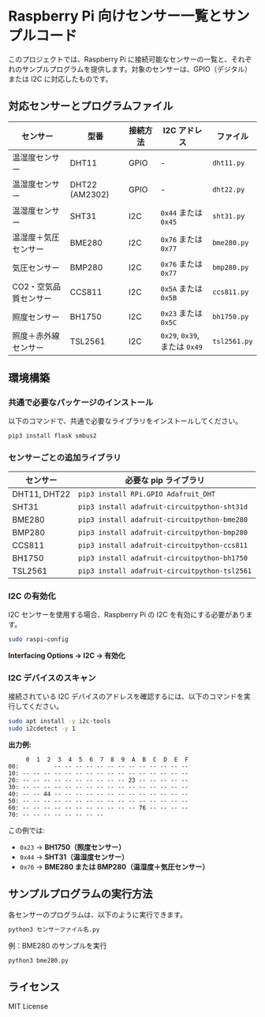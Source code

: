 # Raspberry Pi 向けセンサー一覧とサンプルコード

このプロジェクトでは、Raspberry Pi に接続可能なセンサーの一覧と、それぞれのサンプルプログラムを提供します。対象のセンサーは、GPIO（デジタル）または I2C に対応したものです。

## **対応センサーとプログラムファイル**

| **センサー** | **型番** | **接続方法** | **I2C アドレス** | **ファイル** |
|--------------|-------------|----------------|--------------|--------------------|
| 温湿度センサー | DHT11 | GPIO | - | `dht11.py` |
| 温湿度センサー | DHT22 (AM2302) | GPIO | - | `dht22.py` |
| 温湿度センサー | SHT31 | I2C | `0x44` または `0x45` | `sht31.py` |
| 温湿度＋気圧センサー | BME280 | I2C | `0x76` または `0x77` | `bme280.py` |
| 気圧センサー | BMP280 | I2C | `0x76` または `0x77` | `bmp280.py` |
| CO2・空気品質センサー | CCS811 | I2C | `0x5A` または `0x5B` | `ccs811.py` |
| 照度センサー | BH1750 | I2C | `0x23` または `0x5C` | `bh1750.py` |
| 照度＋赤外線センサー | TSL2561 | I2C | `0x29`, `0x39`, または `0x49` | `tsl2561.py` |

## **環境構築**

### **共通で必要なパッケージのインストール**
以下のコマンドで、共通で必要なライブラリをインストールしてください。

```bash
pip3 install flask smbus2
```

### **センサーごとの追加ライブラリ**

| **センサー** | **必要な pip ライブラリ** |
|--------------|-----------------------------------------------|
| DHT11, DHT22 | `pip3 install RPi.GPIO Adafruit_DHT` |
| SHT31 | `pip3 install adafruit-circuitpython-sht31d` |
| BME280 | `pip3 install adafruit-circuitpython-bme280` |
| BMP280 | `pip3 install adafruit-circuitpython-bmp280` |
| CCS811 | `pip3 install adafruit-circuitpython-ccs811` |
| BH1750 | `pip3 install adafruit-circuitpython-bh1750` |
| TSL2561 | `pip3 install adafruit-circuitpython-tsl2561` |

### **I2C の有効化**
I2C センサーを使用する場合、Raspberry Pi の I2C を有効にする必要があります。

```bash
sudo raspi-config
```
**Interfacing Options → I2C → 有効化**

### **I2C デバイスのスキャン**
接続されている I2C デバイスのアドレスを確認するには、以下のコマンドを実行してください。

```bash
sudo apt install -y i2c-tools
sudo i2cdetect -y 1
```

**出力例:**
```
     0  1  2  3  4  5  6  7  8  9  A  B  C  D  E  F
00:          -- -- -- -- -- -- -- -- -- -- -- -- -- 
10: -- -- -- -- -- -- -- -- -- -- -- -- -- -- -- -- 
20: -- -- -- -- -- -- -- -- -- -- 23 -- -- -- -- --
30: -- -- -- -- -- -- -- -- -- -- -- -- -- -- -- --
40: -- -- 44 -- -- -- -- -- -- -- -- -- -- -- -- --
50: -- -- -- -- -- -- -- -- -- -- -- -- -- -- -- --
60: -- -- -- -- -- -- -- -- -- -- -- 76 -- -- -- --
70: -- -- -- -- -- -- -- --
```

この例では:
- `0x23` → **BH1750（照度センサー）**
- `0x44` → **SHT31（温湿度センサー）**
- `0x76` → **BME280 または BMP280（温湿度＋気圧センサー）**

## **サンプルプログラムの実行方法**
各センサーのプログラムは、以下のように実行できます。

```bash
python3 センサーファイル名.py
```

例：BME280 のサンプルを実行
```bash
python3 bme280.py
```

## **ライセンス**
MIT License

